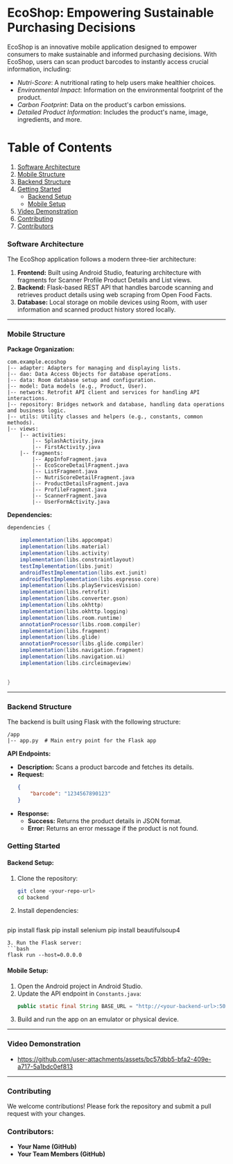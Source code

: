 # EcoShop: Empowering Sustainable Purchasing Decisions

EcoShop is an innovative mobile application designed to empower consumers to make sustainable and informed purchasing decisions. With EcoShop, users can scan product barcodes to instantly access crucial information, including:

- *Nutri-Score*: A nutritional rating to help users make healthier choices.
- *Environmental Impact*: Information on the environmental footprint of the product.
- *Carbon Footprint*: Data on the product's carbon emissions.
- *Detailed Product Information*: Includes the product's name, image, ingredients, and more.
# Table of Contents
1. [Software Architecture](#software-architecture)
2. [Mobile Structure](#mobile-structure)
3. [Backend Structure](#backend-structure)
4. [Getting Started](#getting-started)
    - [Backend Setup](#backend-setup)
    - [Mobile Setup](#mobile-setup)
5. [Video Demonstration](#video-demonstration)
6. [Contributing](#contributing)
7. [Contributors](#contributors)


### Software Architecture
The EcoShop application follows a modern three-tier architecture:


1. **Frontend:** Built using Android Studio, featuring architecture with fragments for Scanner Profile Product Details and List views.
2. **Backend:** Flask-based REST API that handles barcode scanning and retrieves product details using web scraping from Open Food Facts.
3. **Database:** Local storage on mobile devices using Room, with user information and scanned product history stored locally.

---


### Mobile Structure

**Package Organization:**

```plaintext
com.example.ecoshop
|-- adapter: Adapters for managing and displaying lists. 
|-- dao: Data Access Objects for database operations.
|-- data: Room database setup and configuration.
|-- model: Data models (e.g., Product, User).
|-- network: Retrofit API client and services for handling API interactions.
|-- repository: Bridges network and database, handling data operations and business logic.
|-- utils: Utility classes and helpers (e.g., constants, common methods).
|-- views:
    |-- activities:
        |-- SplashActivity.java
        |-- FirstActivity.java
    |-- fragments:
        |-- AppInfoFragment.java
        |-- EcoScoreDetailFragment.java
        |-- ListFragment.java
        |-- NutriScoreDetailFragment.java
        |-- ProductDetailsFragment.java
        |-- ProfileFragment.java
        |-- ScannerFragment.java
        |-- UserFormActivity.java

```

**Dependencies:**

```groovy
dependencies {

    implementation(libs.appcompat)
    implementation(libs.material)
    implementation(libs.activity)
    implementation(libs.constraintlayout)
    testImplementation(libs.junit)
    androidTestImplementation(libs.ext.junit)
    androidTestImplementation(libs.espresso.core)
    implementation(libs.playServicesVision)
    implementation(libs.retrofit)
    implementation(libs.converter.gson)
    implementation(libs.okhttp)
    implementation(libs.okhttp.logging)
    implementation(libs.room.runtime)
    annotationProcessor(libs.room.compiler)
    implementation(libs.fragment) 
    implementation(libs.glide)
    annotationProcessor(libs.glide.compiler)
    implementation(libs.navigation.fragment)
    implementation(libs.navigation.ui)
    implementation(libs.circleimageview)

    
}
```

---

### Backend Structure
The backend is built using Flask with the following structure:

```plaintext
/app
|-- app.py  # Main entry point for the Flask app

```

**API Endpoints:**

- **Description:** Scans a product barcode and fetches its details.
- **Request:**
    ```json
    {
        "barcode": "1234567890123"
    }
    ```
- **Response:**
    - **Success:** Returns the product details in JSON format.
    - **Error:** Returns an error message if the product is not found.

### Getting Started

#### Backend Setup:
1. Clone the repository:
   ```bash
   git clone <your-repo-url>
   cd backend
   ```
2. Install dependencies:
   ```bash
  pip install flask
  pip install selenium
  pip install beautifulsoup4

   ```
3. Run the Flask server:
   ```bash
   flask run --host=0.0.0.0
   ```

#### Mobile Setup:
1. Open the Android project in Android Studio.
2. Update the API endpoint in `Constants.java`:
   ```java
   public static final String BASE_URL = "http://<your-backend-url>:5000/api/";
   ```
3. Build and run the app on an emulator or physical device.

---

### Video Demonstration
- https://github.com/user-attachments/assets/bc57dbb5-bfa2-409e-a717-5a1bdc0ef813


---

### Contributing
We welcome contributions! Please fork the repository and submit a pull request with your changes.

### Contributors:
- **Your Name (GitHub)**
- **Your Team Members (GitHub)**
